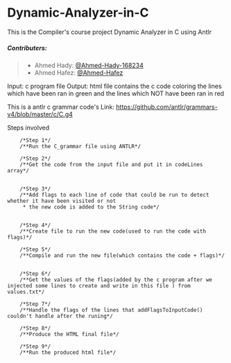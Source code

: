 # Dynamic-Analyzer-in-C
This is the Compiler's course project Dynamic Analyzer in C using Antlr




##### Contributers:
> * Ahmed Hady: [@Ahmed-Hady-168234]( https://github.com/Ahmed-Hady-168234 )
> * Ahmed Hafez: [@Ahmed-Hafez]( https://github.com/Ahmed-Hafez )


Input: c program file
Output: html file contains the c code coloring the lines which have been ran in green 
        and the lines which NOT have been ran in red
        

This is a antlr c grammar code's Link: https://github.com/antlr/grammars-v4/blob/master/c/C.g4

Steps involved 

        /*Step 1*/
        /**Run the C_grammar file using ANTLR*/

        /*Step 2*/
        /**Get the code from the input file and put it in codeLines array*/
      

        /*Step 3*/
        /**Add flags to each line of code that could be run to detect whether it have been visited or not
         * the new code is added to the String code*/
       

        /*Step 4*/
        /**Create file to run the new code(used to run the code with flags)*/
       
        /*Step 5*/
        /**Compile and run the new file(which contains the code + flags)*/
       
      
        /*Step 6*/
        /**Get the values of the flags(added by the c program after we injected some lines to create and write in this file ) from values.txt*/
      
        /*Step 7*/
        /**Handle the flags of the lines that addFlagsToInputCode() couldn't handle after the runing*/
        
        /*Step 8*/
        /**Produce the HTML final file*/

        /*Step 9*/
        /**Run the produced html file*/
